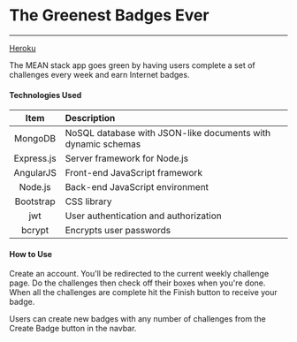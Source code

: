 # The Greenest Badges Ever
---

[Heroku](http://the-greenest-badges.herokuapp.com)

The MEAN stack app goes green by having users complete a set of challenges every week and earn Internet badges.

#### Technologies Used

| Item       | Description     |
|:------------:|:---------------|
| MongoDB    | NoSQL database with JSON-like documents with dynamic schemas |
| Express.js | Server framework for Node.js          |
| AngularJS  | Front-end JavaScript framework        |
| Node.js    | Back-end JavaScript environment       |
| Bootstrap  | CSS library                           |
| jwt        | User authentication and authorization |
| bcrypt     | Encrypts user passwords               |

#### How to Use

Create an account.  You'll be redirected to the current weekly challenge page.  Do the challenges then check off their boxes when you're done.  When all the challenges are complete hit the Finish button to receive your badge.

Users can create new badges with any number of challenges from the  Create Badge button in the navbar.

